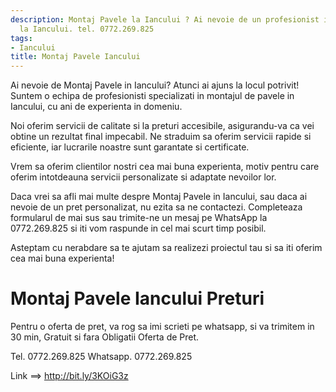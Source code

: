 ```yaml
---
description: Montaj Pavele la Iancului ? Ai nevoie de un profesionist in Montaj Pavele
  la Iancului. tel. 0772.269.825
tags:
- Iancului
title: Montaj Pavele Iancului
---
```



Ai nevoie de Montaj Pavele in Iancului? Atunci ai ajuns la locul potrivit! Suntem o echipa de profesionisti specializati in montajul de pavele in Iancului, cu ani de experienta in domeniu. 

Noi oferim servicii de calitate si la preturi accesibile, asigurandu-va ca vei obtine un rezultat final impecabil. Ne straduim sa oferim servicii rapide si eficiente, iar lucrarile noastre sunt garantate si certificate. 

Vrem sa oferim clientilor nostri cea mai buna experienta, motiv pentru care oferim intotdeauna servicii personalizate si adaptate nevoilor lor. 

Daca vrei sa afli mai multe despre Montaj Pavele in Iancului, sau daca ai nevoie de un pret personalizat, nu ezita sa ne contactezi. Completeaza formularul de mai sus sau trimite-ne un mesaj pe WhatsApp la 0772.269.825 si iti vom raspunde in cel mai scurt timp posibil. 

Asteptam cu nerabdare sa te ajutam sa realizezi proiectul tau si sa iti oferim cea mai buna experienta!

# Montaj Pavele Iancului Preturi
Pentru o oferta de pret, va rog sa imi scrieti pe whatsapp, si va trimitem in 30 min, Gratuit si fara Obligatii Oferta de Pret.

Tel. 0772.269.825
Whatsapp. 0772.269.825

Link ==> http://bit.ly/3KOiG3z
